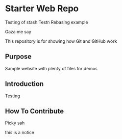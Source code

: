 # Starter Web Repo

Testing of stash
Testn
Rebasing example

Gaza me say

This repository is for showing how Git and GitHub work

## Purpose

Sample website with plenty of files for demos


## Introduction

Testing

## How To Contribute

Picky sah

this is a notice
